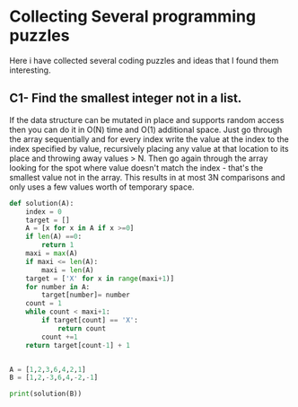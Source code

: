 # Collecting Several programming puzzles
Here i have collected several coding puzzles and ideas that I found them interesting.

## C1- Find the smallest integer not in a list.
If the data structure can be mutated in place and supports random access then you can do it in O(N) time and O(1) additional space. Just go through the array sequentially and for every index write the value at the index to the index specified by value, recursively placing any value at that location to its place and throwing away values > N. Then go again through the array looking for the spot where value doesn't match the index - that's the smallest value not in the array. This results in at most 3N comparisons and only uses a few values worth of temporary space.

```py
def solution(A):
    index = 0
    target = []
    A = [x for x in A if x >=0]
    if len(A) ==0:
        return 1
    maxi = max(A)
    if maxi <= len(A):
        maxi = len(A)
    target = ['X' for x in range(maxi+1)]
    for number in A:
        target[number]= number
    count = 1
    while count < maxi+1:
        if target[count] == 'X':
            return count
        count +=1
    return target[count-1] + 1


A = [1,2,3,6,4,2,1]
B = [1,2,-3,6,4,-2,-1]

print(solution(B))

```
